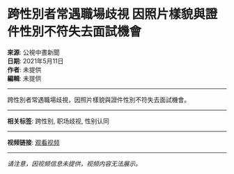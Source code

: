 # 跨性別者常遇職場歧視 因照片樣貌與證件性別不符失去面試機會

**來源**: 公視中晝新聞  
**日期**: 2021年5月11日  
**作者**: 未提供  
**編輯**: 未提供  

---

跨性別者常遇職場歧視，因照片樣貌與證件性別不符失去面試機會。

---

**相关标签**: 跨性别, 职场歧视, 性别认同

---

**视频链接**: [观看视频](https://www.youtube.com/watch?v=xxxxxxx)

---

*请注意，因视频信息未提供，视频内容无法展示。*